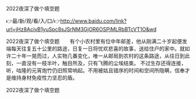 2022夜深了做个填空题

👉最/新/观/看/入/口/👉http://www.baidu.com/link?url=jHz8AcivB1yuSpc8sJSrNM3GjOR6OSPiMLRbBTcVT1O&wd

2022夜深了做个填空题　　有个小农村里有位中年邮差，他从刚满二十岁起便发端每天往复五十公里的路途，日复一日将忧欢悲喜的故事，送给住户的家中。就如许二十年一晃而过，人实物几番变化，唯一从邮局到农村的这条路途，从往日到此刻，一直没有一枝半叶，触目所及，只有飞腾的尘埃结束。
不过生存还得连接，听，咕隆的元宵炮竹仍旧照常响起。不用被姑且错序的时间和空间所隐瞒，信奉才是维持身材免疫性力坚忍的盾。


2022夜深了做个填空题
